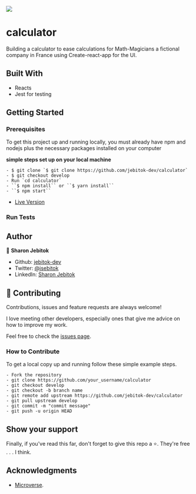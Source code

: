 ![](https://img.shields.io/badge/Microverse-blueviolet)

# calculator
Building a calculator to ease calculations for Math-Magicians a fictional company in France using Create-react-app for the UI.

## Built With

- Reacts
- Jest for testing

## Getting Started

### Prerequisites

To get this project up and running locally, you must already have npm and nodejs plus the necessary packages installed on your computer

**simple steps set up on your local machine**

```
- $ git clone `$ git clone https://github.com/jebitok-dev/calculator`
- $ git checkout develop
- Run `cd calculator`
- ``$ npm install`` or ``$ yarn install``
- ``$ npm start``
```

- [Live Version](https://todo-list-vjs.netlify.app/)

### Run Tests
<!-- Tests for modules written using **Jest**
- ``$ npm run test`` or ``$ yarn test`` or ``$ npx jest --coverage`` -->

## Author

👤 **Sharon Jebitok**

- Github: [jebitok-dev](https://github.com/jebitok-dev)
- Twitter: [@jsebitok](https://twitter.com/jsebitok)
- LinkedIn: [Sharon Jebitok](https://www.linkedin.com/in/sharon-jebitok/)

## 🤝 Contributing

Contributions, issues and feature requests are always welcome!

I love meeting other developers, especially ones that give me advice on how to improve my work.

Feel free to check the [issues page](https://github.com/jebitok-dev/calculator).

### How to Contribute

To get a local copy up and running follow these simple example steps.

```
- Fork the repository
- git clone https://github.com/your_username/calculator
- git checkout develop
- git checkout -b branch name
- git remote add upstream https://github.com/jebitok-dev/calculator
- git pull upstream develop
- git commit -m "commit message"
- git push -u origin HEAD
```

## Show your support

Finally, if you've read this far, don't forget to give this repo a ⭐️. They're free . . . I think.

## Acknowledgments

- [Microverse](https://microverse.org).